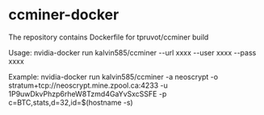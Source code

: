 # ccminer-docker
The repository contains Dockerfile for tpruvot/ccminer build

Usage: nvidia-docker run kalvin585/ccminer --url xxxx --user xxxx --pass xxxx

Example:
nvidia-docker run kalvin585/ccminer -a neoscrypt -o stratum+tcp://neoscrypt.mine.zpool.ca:4233 -u 1P9uwDkvPhzp6rheW8Tzmd4GaYvSxcSSFE -p c=BTC,stats,d=32,id=$(hostname -s)
